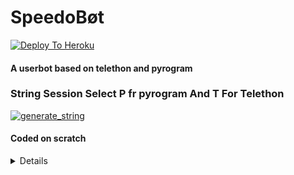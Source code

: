 # SpeedoBøt

[![Deploy To Heroku](https://www.herokucdn.com/deploy/button.svg)](https://heroku.com/deploy?template=https://github.com/ForbiddenLinkers/Docker-fix)


#### A userbot based on telethon and pyrogram
### String Session Select P fr pyrogram And T For Telethon
<a href="https://replit.com/@amanpandey7647/Speedo-Session#main.py"><img src="https://img.shields.io/badge/run-string__session.py-blue?style=for-the-badge&logo=repl.it" alt="generate_string" /></a>

#### Coded on scratch
<details> 
  Api And Languages used for bot,
  CPP = Android Api,
  Python = telethon && pyrogram Api,
  Js = for Web Api,
  C = Android Api,
  BatchFile = Windows,
  Docker = ubuntu && python, 
  VB script = Visual Studio,
  Makefile = Android

</details>
